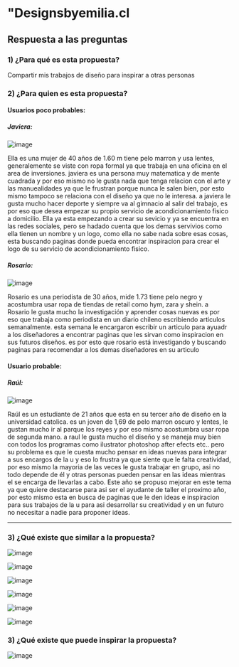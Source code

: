 # "Designsbyemilia.cl

## Respuesta a las preguntas

### 1) ¿Para qué es esta propuesta?
Compartir mis trabajos de diseño para inspirar a otras personas

### 2) ¿Para quien es esta propuesta? 


#### Usuarios poco probables:                                                                           

##### Javiera: 

![image](https://github.com/emicastilloe/final/assets/127958209/35538d2e-ec0a-49ca-b039-051861c290f6)

Ella es una mujer de 40 años de 1.60 m tiene pelo marron y usa lentes, generalemente se viste con ropa formal ya que trabaja en una oficina en el area de inversiones. javiera es una persona muy matematica y de mente cuadrada y por eso mismo no le gusta nada que tenga relacion con el arte y las manuealidades ya que le frustran porque nunca le salen bien, por esto mismo tampoco  se relaciona con el diseño ya que no le interesa. a javiera le gusta mucho hacer deporte y siempre va al gimnacio al salir del trabajo, es por eso que desea empezar su propio servicio de acondicionamiento fisico a domicilio. Ella ya esta empezando a crear su sevicio y ya se encuentra en las redes sociales, pero se hadado cuenta que los demas servivios como ella tienen un nombre y un logo, como ella no sabe nada sobre esas cosas, esta buscando paginas donde pueda encontrar inspiracion para crear el logo de su servicio de acondicionamiento fisico.



##### Rosario:

![image](https://github.com/emicastilloe/final/assets/127958209/5b73c072-5389-4a0b-9da9-621d13b707d2)


Rosario es una periodista de 30 años, mide 1.73 tiene pelo negro y acostumbra usar ropa de tiendas de retail como hym, zara y shein. a Rosario  le gusta mucho la investigación y aprender cosas nuevas es por eso que trabaja  como periodista en un diario chileno escribiendo articulos semanalmente. esta semana le encargaron escribir un articulo para ayuadr a los diseñadores a encontrar paginas que les sirvan como inspiracion en sus futuros diseños. es por esto que rosario está investigando y buscando paginas para recomendar a los demas diseñadores en su articulo 




#### Usuario probable:

##### Raúl: 

![image](https://github.com/emicastilloe/final/assets/127958209/c6428aa9-c6ba-43fb-aebe-d9ad9e6c109c)


Raúl es un estudiante de 21 años que esta en su tercer año de diseño en la universidad catolica. es un joven de 1,69 de pelo marron oscuro y lentes, le gustan mucho ir al parque los reyes y por eso mismo acostumbra usar ropa de segunda mano. a raul le gusta mucho el diseño y se maneja muy bien con todos los programas como ilustrator photoshop after efects etc.. pero su problema es que le cuesta mucho pensar en ideas nuevas para integrar a sus encargos de la u y eso lo frustra ya que siente que le falta creatividad, por eso mismo la mayoria de las veces le gusta trabajar en grupo, asi no todo  depende de él y otras personas pueden pensar en las ideas mientras el se encarga de llevarlas a cabo. Este año se propuso mejorar en este tema ya que quiere destacarse para asi ser el ayudante de taller el proximo año, por esto mismo esta en busca de paginas que le den ideas e inspiracion para sus trabajos de la u para asi desarrollar su creatividad y en un futuro no necesitar a nadie para proponer ideas.


________________________________________________________________________________

### 3) ¿Qué existe que similar a la propuesta?

![image](https://github.com/emicastilloe/final/assets/127958209/9204f9ca-cdd5-4565-aaa1-10859ed5222b)

![image](https://github.com/emicastilloe/final/assets/127958209/ad4a6284-8cb8-400f-b13d-bcba2cf0a2f4)

![image](https://github.com/emicastilloe/final/assets/127958209/fe03be5c-5b65-41a4-bdae-c1bfd7c16318)

![image](https://github.com/emicastilloe/final/assets/127958209/2273c5e7-e625-4f19-a833-5a58603b6d0a)

![image](https://github.com/emicastilloe/final/assets/127958209/24a19698-40e2-4c9a-a0e2-ba4c9d7336b7)

![image](https://github.com/emicastilloe/final/assets/127958209/f41ff6dc-3e6c-4bde-8159-703a53ae4c02)



### 3) ¿Qué existe que puede inspirar la propuesta?

![image](https://github.com/emicastilloe/final/assets/127958209/d098720d-0d93-4ea3-9b04-e19c03e32f8a)
























          

                               




